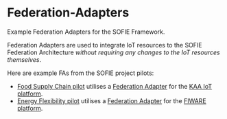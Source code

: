 # Federation-Adapters
Example Federation Adapters for the SOFIE Framework.

Federation Adapters are used to integrate IoT resources to the SOFIE Federation Architecture *without requiring any changes to the IoT resources themselves*.

Here are example FAs from the SOFIE project pilots:
- [Food Supply Chain pilot](https://media.voog.com/0000/0042/0957/files/sofie-onepager-food_final.pdf) utilises a [Federation Adapter](https://github.com/SOFIE-project/fsc-transportation-federation-adapter) for the [KAA IoT platform](https://www.kaaproject.org/).
- [Energy Flexibility pilot](https://media.voog.com/0000/0042/0957/files/sofie-onepager-energy-3mmBleed.pdf) utilises a [Federation Adapter](https://github.com/SOFIE-project/efm-federation-adapter) for the [FIWARE platform](https://www.fiware.org/).
